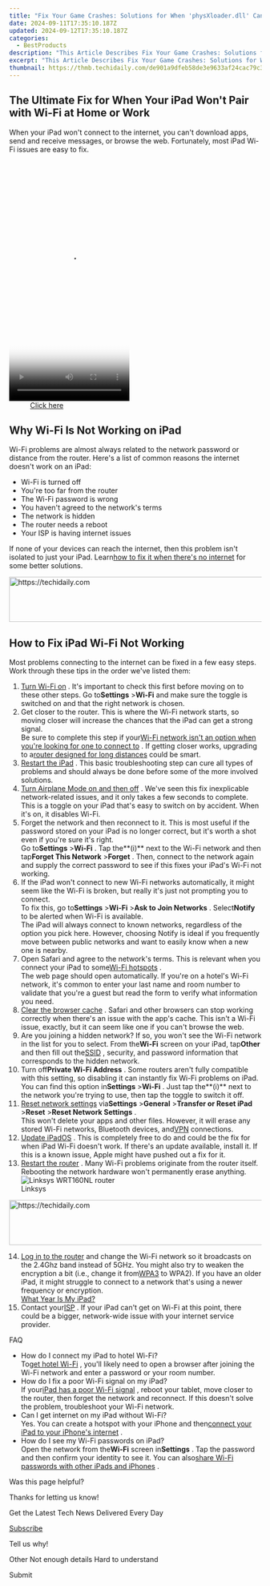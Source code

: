 ```yaml
---
title: "Fix Your Game Crashes: Solutions for When 'physXloader.dll' Cannot Be Located"
date: 2024-09-11T17:35:10.187Z
updated: 2024-09-12T17:35:10.187Z
categories:
  - BestProducts
description: "This Article Describes Fix Your Game Crashes: Solutions for When 'physXloader.dll' Cannot Be Located"
excerpt: "This Article Describes Fix Your Game Crashes: Solutions for When 'physXloader.dll' Cannot Be Located"
thumbnail: https://thmb.techidaily.com/de901a9dfeb58de3e9633af24cac79c38827e6567ccf0cdebe9976885fce2e39.png
---
```


## The Ultimate Fix for When Your iPad Won't Pair with Wi-Fi at Home or Work
 When your iPad won't connect to the internet, you can't download apps, send and receive messages, or browse the web. Fortunately, most iPad Wi-Fi issues are easy to fix.  

<!-- affiliate ads begin -->
<span id="1770526">
					<video width="240" height="480" style="cursor:pointer"
           poster="//a.impactradius-go.com/display-clicktoplayimage/1770526.png"
           onclick="if(!this.playClicked){this.play();this.setAttribute('controls',true);this.playClicked=true;}">
	   <source src="//a.impactradius-go.com/display-ad/20702-1770526">
	   <img src="//a.impactradius-go.com/display-clicktoplayimage/1770526.png" style="border: none; height: 100%; width: 100%; object-fit: contain">
	</video>
	<div style="width:150px;text-align:center"><a href="javascript:window.open(decodeURIComponent('https%3A%2F%2Ftokenmetrics.sjv.io%2Fc%2F5597632%2F1770526%2F20702'), '_blank');void(0);">Click here</a></div>
</span>
<img height="0" width="0" src="https://imp.pxf.io/i/5597632/1770526/20702" style="position:absolute;visibility:hidden;" border="0" />
<!-- affiliate ads end -->

## Why Wi-Fi Is Not Working on iPad

 Wi-Fi problems are almost always related to the network password or distance from the router. Here's a list of common reasons the internet doesn't work on an iPad:

* Wi-Fi is turned off
* You're too far from the router
* The Wi-Fi password is wrong
* You haven't agreed to the network's terms
* The network is hidden
* The router needs a reboot
* Your ISP is having internet issues

 If none of your devices can reach the internet, then this problem isn't isolated to just your iPad. Learn[how to fix it when there's no internet](https://www.lifewire.com/what-to-do-when-theres-no-wi-fi-internet-connection-2378240) for some better solutions.

<!-- affiliate ads begin -->
<a href="https://united.elfm.net/c/5597632/2139563/4704" target="_top" id="2139563">
  <img src="//a.impactradius-go.com/display-ad/4704-2139563" border="0" alt="https://techidaily.com" width="728" height="90"/>
</a>
<img height="0" width="0" src="https://united.elfm.net/i/5597632/2139563/4704" style="position:absolute;visibility:hidden;" border="0" />
<!-- affiliate ads end -->

## How to Fix iPad Wi-Fi Not Working

 Most problems connecting to the internet can be fixed in a few easy steps. Work through these tips in the order we've listed them:

1. [Turn Wi-Fi on](https://www.lifewire.com/connect-ipad-to-wifi-steps-1999815) . It's important to check this first before moving on to these other steps. Go to**Settings** \>**Wi-Fi** and make sure the toggle is switched on and that the right network is chosen.
2. Get closer to the router. This is where the Wi-Fi network starts, so moving closer will increase the chances that the iPad can get a strong signal.  
 Be sure to complete this step if your[Wi-Fi network isn't an option when you're looking for one to connect to](https://www.lifewire.com/fix-wifi-network-not-showing-up-4628122) . If getting closer works, upgrading to a[router designed for long distances](https://www.lifewire.com/best-long-range-routers-4122554) could be smart.
3. [Restart the iPad](https://www.lifewire.com/turn-off-every-ipad-model-1999824) . This basic troubleshooting step can cure all types of problems and should always be done before some of the more involved solutions.
4. [Turn Airplane Mode on and then off](https://www.lifewire.com/what-is-iphone-airplane-mode-2000238) . We've seen this fix inexplicable network-related issues, and it only takes a few seconds to complete.  
 This is a toggle on your iPad that's easy to switch on by accident. When it's on, it disables Wi-Fi.
5. Forget the network and then reconnect to it. This is most useful if the password stored on your iPad is no longer correct, but it's worth a shot even if you're sure it's right.  
 Go to**Settings** \>**Wi-Fi** . Tap the**(i)** next to the Wi-Fi network and then tap**Forget This Network** \>**Forget** . Then, connect to the network again and supply the correct password to see if this fixes your iPad's Wi-Fi not working.
6. If the iPad won't connect to new Wi-Fi networks automatically, it might seem like the Wi-Fi is broken, but really it's just not prompting you to connect.  
 To fix this, go to**Settings** \>**Wi-Fi** \>**Ask to Join Networks** . Select**Notify** to be alerted when Wi-Fi is available.  
 The iPad will always connect to known networks, regardless of the option you pick here. However, choosing Notify is ideal if you frequently move between public networks and want to easily know when a new one is nearby.
7. Open Safari and agree to the network's terms. This is relevant when you connect your iPad to some[Wi-Fi hotspots](https://www.lifewire.com/wi-fi-hotspot-definition-2377357) .  
 The web page should open automatically. If you're on a hotel's Wi-Fi network, it's common to enter your last name and room number to validate that you're a guest but read the form to verify what information you need.
8. [Clear the browser cache](https://www.lifewire.com/clear-cache-on-ipad-5082550) . Safari and other browsers can stop working correctly when there's an issue with the app's cache. This isn't a Wi-Fi issue, exactly, but it can seem like one if you can't browse the web.
9. Are you joining a hidden network? If so, you won't see the Wi-Fi network in the list for you to select. From the**Wi-Fi** screen on your iPad, tap**Other** and then fill out the[SSID](https://www.lifewire.com/definition-of-service-set-identifier-816547) , security, and password information that corresponds to the hidden network.
10. Turn off**Private Wi-Fi Address** . Some routers aren't fully compatible with this setting, so disabling it can instantly fix Wi-Fi problems on iPad.  
 You can find this option in**Settings** \>**Wi-Fi** . Just tap the**(i)** next to the network you're trying to use, then tap the toggle to switch it off.
11. [Reset network settings](https://www.lifewire.com/what-does-reset-network-settings-do-5184073) via**Settings** \>**General** \>**Transfer or Reset iPad** \>**Reset** \>**Reset Network Settings** .  
 This won't delete your apps and other files. However, it will erase any stored Wi-Fi networks, Bluetooth devices, and[VPN](https://www.lifewire.com/what-is-a-vpn-5189778) connections.
12. [Update iPadOS](https://www.lifewire.com/how-to-update-ipad-6386217) . This is completely free to do and could be the fix for when iPad Wi-Fi doesn't work. If there's an update available, install it. If this is a known issue, Apple might have pushed out a fix for it.
13. [Restart the router](https://www.lifewire.com/how-to-properly-restart-a-router-modem-2624570) . Many Wi-Fi problems originate from the router itself. Rebooting the network hardware won't permanently erase anything.  
![Linksys WRT160NL router](https://www.lifewire.com/thmb/zPphJUpf7LqEKywgSzpMUoFfKOQ=/1500x0/filters:no_upscale():max_bytes(150000):strip_icc():format(webp)/router-5806e3113df78cbc289d72fb.jpg)  
Linksys

<!-- affiliate ads begin -->
<a href="https://appsumo.8odi.net/c/5597632/2118326/7443" target="_top" id="2118326">
  <img src="//a.impactradius-go.com/display-ad/7443-2118326" border="0" alt="https://techidaily.com" width="728" height="90"/>
</a>
<img height="0" width="0" src="https://appsumo.8odi.net/i/5597632/2118326/7443" style="position:absolute;visibility:hidden;" border="0" />
<!-- affiliate ads end -->

14. [Log in to the router](https://www.lifewire.com/accessing-your-router-at-home-818205) and change the Wi-Fi network so it broadcasts on the 2.4Ghz band instead of 5GHz. You might also try to weaken the encryption a bit (i.e., change it from[WPA3](https://www.lifewire.com/what-is-wpa3-wi-fi-4845626) to WPA2). If you have an older iPad, it might struggle to connect to a network that's using a newer frequency or encryption.  
[What Year Is My iPad?](https://www.lifewire.com/what-year-is-my-ipad-5202841)
15. Contact your[ISP](https://www.lifewire.com/internet-service-provider-isp-2625924) . If your iPad can't get on Wi-Fi at this point, there could be a bigger, network-wide issue with your internet service provider.

 FAQ

* How do I connect my iPad to hotel Wi-Fi?  
 To[get hotel Wi-Fi](https://www.lifewire.com/how-to-get-wireless-internet-access-in-a-hotel-2378227) , you'll likely need to open a browser after joining the Wi-Fi network and enter a password or your room number.
* How do I fix a poor Wi-Fi signal on my iPad?  
 If your[iPad has a poor Wi-Fi signal](https://www.lifewire.com/fix-poor-wifi-signal-on-ipad-1994532) , reboot your tablet, move closer to the router, then forget the network and reconnect. If this doesn't solve the problem, troubleshoot your Wi-Fi network.
* Can I get internet on my iPad without Wi-Fi?  
 Yes. You can create a hotspot with your iPhone and then[connect your iPad to your iPhone's internet](https://www.lifewire.com/tether-your-ipad-to-iphone-1994482) .
* How do I see my Wi-Fi passwords on iPad?  
 Open the network from the**Wi-Fi** screen in**Settings** . Tap the password and then confirm your identity to see it. You can also[share Wi-Fi passwords with other iPads and iPhones](https://www.lifewire.com/find-wi-fi-password-on-iphone-4177061) .

Was this page helpful?

Thanks for letting us know!

 Get the Latest Tech News Delivered Every Day

[Subscribe](https://www.lifewire.com/#)

Tell us why!

 Other  Not enough details  Hard to understand

 Submit

<ins class="adsbygoogle"
     style="display:block"
     data-ad-format="autorelaxed"
     data-ad-client="ca-pub-7571918770474297"
     data-ad-slot="1223367746"></ins>

<ins class="adsbygoogle"
     style="display:block"
     data-ad-client="ca-pub-7571918770474297"
     data-ad-slot="8358498916"
     data-ad-format="auto"
     data-full-width-responsive="true"></ins>



